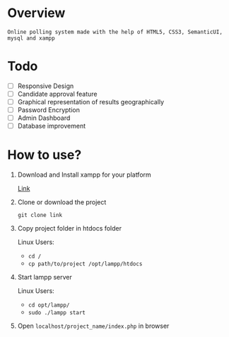 # Overview

    Online polling system made with the help of HTML5, CSS3, SemanticUI, mysql and xampp

# Todo

 - [ ] Responsive Design
 - [ ] Candidate approval feature
 - [ ] Graphical representation of results geographically
 - [ ] Password Encryption
 - [ ] Admin Dashboard
 - [ ] Database improvement

# How to use?

1) Download and Install xampp for your platform
        
    [Link](https://www.apachefriends.org/download.html)    
    
2) Clone or download the project

    `git clone link`

3) Copy project folder in htdocs folder 

    Linux Users:

    - ` cd / `
    - ` cp path/to/project /opt/lampp/htdocs `
    
4) Start lampp server
            
    Linux Users: 
    - ` cd opt/lampp/ `
    - ` sudo ./lampp start `

5) Open ` localhost/project_name/index.php ` in browser